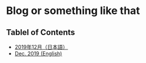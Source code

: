 # Blog or something like that

## Tablel of Contents

* [2019年12月（日本語）](./doc/2019-12.md)
* [Dec. 2019 (English)](./doc/2019-12-en.md)
